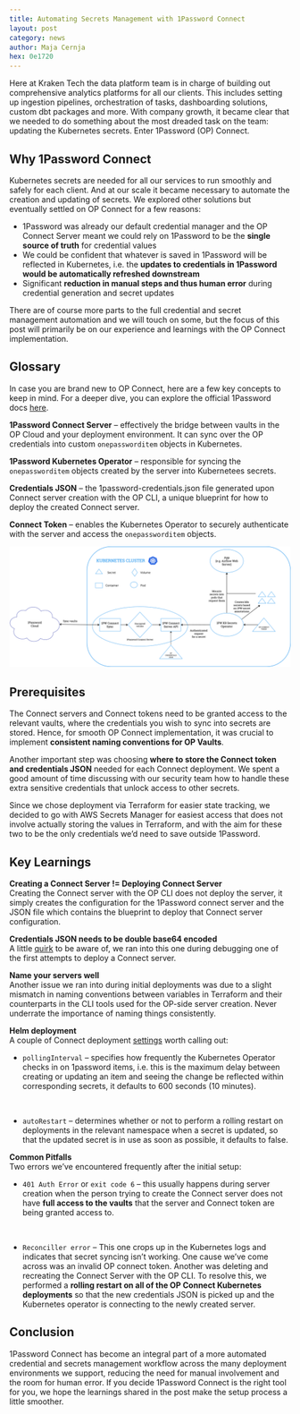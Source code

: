 ```yaml
---
title: Automating Secrets Management with 1Password Connect
layout: post
category: news
author: Maja Cernja
hex: 0e1720
---
```


Here at Kraken Tech the data platform team is in charge of building out comprehensive analytics platforms for all our clients. This includes setting up ingestion pipelines, orchestration of tasks, dashboarding solutions, custom dbt packages and more. With company growth, it became clear that we needed to do something about the most dreaded task on the team: updating the Kubernetes secrets. Enter 1Password (OP) Connect. 

## Why 1Password Connect

Kubernetes secrets are needed for all our services to run smoothly and safely for each client. And at our scale it became necessary to automate the creation and updating of secrets. We explored other solutions but eventually settled on OP Connect for  a few reasons:

* 1Password was already our default credential manager and the OP Connect Server meant we could rely on 1Password to be the **single source of truth** for credential values 
* We could be confident that whatever is saved in 1Password will be reflected in Kubernetes, i.e. the **updates to credentials in 1Password would be automatically refreshed downstream**
* Significant **reduction in manual steps and thus human error** during credential generation and secret updates

There are of course more parts to the full credential and secret management automation and we will touch on some, but the focus of this post will primarily be on our experience and learnings with the OP Connect implementation.

## Glossary 

In case you are brand new to OP Connect, here are a few key concepts to keep in mind. For a deeper dive, you can explore the official 1Password docs [here](https://developer.1password.com/docs/connect/concepts). 

**1Password Connect Server** – effectively the bridge between vaults in the OP Cloud and your deployment environment. It can sync over the OP credentials into custom `onepassworditem` objects in Kubernetes.

**1Password Kubernetes Operator** – responsible for syncing the `onepassworditem` objects created by the server into Kubernetees secrets. 

**Credentials JSON** – the 1password-credentials.json file generated upon Connect server creation with the OP CLI, a unique blueprint for how to deploy the created Connect server. 

**Connect Token** – enables the Kubernetes Operator to securely authenticate with the server and access the `onepassworditem` objects. 

<img src="/assets/img/posts/2024-08-28-onepassword-connect.png" alt="Diagram of 1Password Connect deployment in a Kubernetes Cluster"/>

## Prerequisites

The Connect servers and Connect tokens need to be granted access to the  relevant vaults, where the credentials you wish to sync into secrets are stored. Hence, for smooth OP Connect implementation, it was crucial to implement **consistent naming conventions for OP Vaults**. 

Another important step was choosing **where to store the Connect token and credentials JSON** needed for each Connect deployment. We spent a good amount of time discussing with our security team how to handle these extra sensitive credentials that unlock access to other secrets. 

Since we chose deployment via Terraform for easier state tracking, we decided to go with AWS Secrets Manager for easiest access that does not involve actually storing the values in Terraform, and with the aim for these two to be the only credentials we’d need to save outside 1Password.

## Key Learnings

**Creating a Connect Server != Deploying Connect Server**
<br>
Creating the Connect server with the OP CLI does not deploy the server, it simply  creates the configuration for the 1Password connect server and the JSON file which contains the blueprint to deploy that Connect server configuration. 

**Credentials JSON needs to be double base64 encoded**
<br>
A little [quirk](https://1password.community/discussion/131378/loadlocalauthv2-failed-to-credentialsdatafrombase64) to be aware of, we ran into this one during debugging one of the first attempts to deploy a Connect server.

**Name your servers well**
<br>
Another issue we ran into during initial deployments was due to a slight mismatch in naming conventions between variables in Terraform and their counterparts in the CLI tools used for the OP-side server creation. Never underrate the importance of naming things consistently. 

**Helm deployment**
<br>
A couple of Connect deployment [settings](https://github.com/1Password/connect-helm-charts/blob/main/charts/connect/values.yaml) worth calling out:
* `pollingInterval` – specifies how frequently the Kubernetes Operator checks in on 1password items, i.e. this is the maximum delay between creating or updating an item and seeing the change be reflected within corresponding secrets, it defaults to 600 seconds (10 minutes).
<br>

* `autoRestart` – determines whether or not to perform a rolling restart on deployments in the relevant namespace when a secret is updated, so that the updated secret is in use as soon as possible, it defaults to false.

**Common Pitfalls**
<br>
Two errors we’ve encountered frequently after the initial setup:

* `401 Auth Error` or `exit code 6` – this usually happens during server creation when the person trying to create the Connect server does not have **full access to the vaults** that the server and Connect token are being granted access to.
<br>

* `Reconciller error` – This one crops up in the Kubernetes logs and indicates that secret syncing isn’t working. One cause we’ve come across was an invalid OP connect token. Another was deleting and recreating the Connect Server with the OP CLI. To resolve this, we performed a **rolling restart on all of the OP Connect Kubernetes deployments** so that the new credentials JSON is picked up and the Kubernetes operator is connecting to the newly created server.

## Conclusion

1Password Connect has become an integral part of a more automated credential and secrets management workflow across the many deployment environments we support, reducing the need for manual involvement and the room for human error. If you decide 1Password Connect is the right tool for you, we hope the learnings shared in the post make the setup process a little smoother. 







